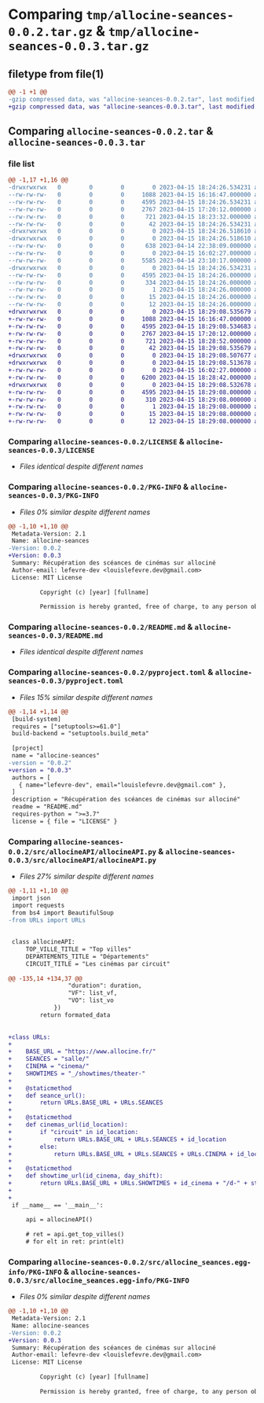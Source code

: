 # Comparing `tmp/allocine-seances-0.0.2.tar.gz` & `tmp/allocine-seances-0.0.3.tar.gz`

## filetype from file(1)

```diff
@@ -1 +1 @@
-gzip compressed data, was "allocine-seances-0.0.2.tar", last modified: Sat Apr 15 18:24:26 2023, max compression
+gzip compressed data, was "allocine-seances-0.0.3.tar", last modified: Sat Apr 15 18:29:08 2023, max compression
```

## Comparing `allocine-seances-0.0.2.tar` & `allocine-seances-0.0.3.tar`

### file list

```diff
@@ -1,17 +1,16 @@
-drwxrwxrwx   0        0        0        0 2023-04-15 18:24:26.534231 allocine-seances-0.0.2/
--rw-rw-rw-   0        0        0     1088 2023-04-15 16:16:47.000000 allocine-seances-0.0.2/LICENSE
--rw-rw-rw-   0        0        0     4595 2023-04-15 18:24:26.534231 allocine-seances-0.0.2/PKG-INFO
--rw-rw-rw-   0        0        0     2767 2023-04-15 17:20:12.000000 allocine-seances-0.0.2/README.md
--rw-rw-rw-   0        0        0      721 2023-04-15 18:23:32.000000 allocine-seances-0.0.2/pyproject.toml
--rw-rw-rw-   0        0        0       42 2023-04-15 18:24:26.534231 allocine-seances-0.0.2/setup.cfg
-drwxrwxrwx   0        0        0        0 2023-04-15 18:24:26.518610 allocine-seances-0.0.2/src/
-drwxrwxrwx   0        0        0        0 2023-04-15 18:24:26.518610 allocine-seances-0.0.2/src/allocineAPI/
--rw-rw-rw-   0        0        0      638 2023-04-14 22:38:09.000000 allocine-seances-0.0.2/src/allocineAPI/URLs.py
--rw-rw-rw-   0        0        0        0 2023-04-15 16:02:27.000000 allocine-seances-0.0.2/src/allocineAPI/__init__.py
--rw-rw-rw-   0        0        0     5585 2023-04-14 23:10:17.000000 allocine-seances-0.0.2/src/allocineAPI/allocineAPI.py
-drwxrwxrwx   0        0        0        0 2023-04-15 18:24:26.534231 allocine-seances-0.0.2/src/allocine_seances.egg-info/
--rw-rw-rw-   0        0        0     4595 2023-04-15 18:24:26.000000 allocine-seances-0.0.2/src/allocine_seances.egg-info/PKG-INFO
--rw-rw-rw-   0        0        0      334 2023-04-15 18:24:26.000000 allocine-seances-0.0.2/src/allocine_seances.egg-info/SOURCES.txt
--rw-rw-rw-   0        0        0        1 2023-04-15 18:24:26.000000 allocine-seances-0.0.2/src/allocine_seances.egg-info/dependency_links.txt
--rw-rw-rw-   0        0        0       15 2023-04-15 18:24:26.000000 allocine-seances-0.0.2/src/allocine_seances.egg-info/requires.txt
--rw-rw-rw-   0        0        0       12 2023-04-15 18:24:26.000000 allocine-seances-0.0.2/src/allocine_seances.egg-info/top_level.txt
+drwxrwxrwx   0        0        0        0 2023-04-15 18:29:08.535679 allocine-seances-0.0.3/
+-rw-rw-rw-   0        0        0     1088 2023-04-15 16:16:47.000000 allocine-seances-0.0.3/LICENSE
+-rw-rw-rw-   0        0        0     4595 2023-04-15 18:29:08.534683 allocine-seances-0.0.3/PKG-INFO
+-rw-rw-rw-   0        0        0     2767 2023-04-15 17:20:12.000000 allocine-seances-0.0.3/README.md
+-rw-rw-rw-   0        0        0      721 2023-04-15 18:28:52.000000 allocine-seances-0.0.3/pyproject.toml
+-rw-rw-rw-   0        0        0       42 2023-04-15 18:29:08.535679 allocine-seances-0.0.3/setup.cfg
+drwxrwxrwx   0        0        0        0 2023-04-15 18:29:08.507677 allocine-seances-0.0.3/src/
+drwxrwxrwx   0        0        0        0 2023-04-15 18:29:08.513678 allocine-seances-0.0.3/src/allocineAPI/
+-rw-rw-rw-   0        0        0        0 2023-04-15 16:02:27.000000 allocine-seances-0.0.3/src/allocineAPI/__init__.py
+-rw-rw-rw-   0        0        0     6200 2023-04-15 18:28:42.000000 allocine-seances-0.0.3/src/allocineAPI/allocineAPI.py
+drwxrwxrwx   0        0        0        0 2023-04-15 18:29:08.532678 allocine-seances-0.0.3/src/allocine_seances.egg-info/
+-rw-rw-rw-   0        0        0     4595 2023-04-15 18:29:08.000000 allocine-seances-0.0.3/src/allocine_seances.egg-info/PKG-INFO
+-rw-rw-rw-   0        0        0      310 2023-04-15 18:29:08.000000 allocine-seances-0.0.3/src/allocine_seances.egg-info/SOURCES.txt
+-rw-rw-rw-   0        0        0        1 2023-04-15 18:29:08.000000 allocine-seances-0.0.3/src/allocine_seances.egg-info/dependency_links.txt
+-rw-rw-rw-   0        0        0       15 2023-04-15 18:29:08.000000 allocine-seances-0.0.3/src/allocine_seances.egg-info/requires.txt
+-rw-rw-rw-   0        0        0       12 2023-04-15 18:29:08.000000 allocine-seances-0.0.3/src/allocine_seances.egg-info/top_level.txt
```

### Comparing `allocine-seances-0.0.2/LICENSE` & `allocine-seances-0.0.3/LICENSE`

 * *Files identical despite different names*

### Comparing `allocine-seances-0.0.2/PKG-INFO` & `allocine-seances-0.0.3/PKG-INFO`

 * *Files 0% similar despite different names*

```diff
@@ -1,10 +1,10 @@
 Metadata-Version: 2.1
 Name: allocine-seances
-Version: 0.0.2
+Version: 0.0.3
 Summary: Récupération des scéances de cinémas sur allociné
 Author-email: lefevre-dev <louislefevre.dev@gmail.com>
 License: MIT License
         
         Copyright (c) [year] [fullname]
         
         Permission is hereby granted, free of charge, to any person obtaining a copy
```

### Comparing `allocine-seances-0.0.2/README.md` & `allocine-seances-0.0.3/README.md`

 * *Files identical despite different names*

### Comparing `allocine-seances-0.0.2/pyproject.toml` & `allocine-seances-0.0.3/pyproject.toml`

 * *Files 15% similar despite different names*

```diff
@@ -1,14 +1,14 @@
 [build-system]
 requires = ["setuptools>=61.0"]
 build-backend = "setuptools.build_meta"
 
 [project]
 name = "allocine-seances"
-version = "0.0.2"
+version = "0.0.3"
 authors = [
   { name="lefevre-dev", email="louislefevre.dev@gmail.com" },
 ]
 description = "Récupération des scéances de cinémas sur allociné"
 readme = "README.md"
 requires-python = ">=3.7"
 license = { file = "LICENSE" }
```

### Comparing `allocine-seances-0.0.2/src/allocineAPI/allocineAPI.py` & `allocine-seances-0.0.3/src/allocineAPI/allocineAPI.py`

 * *Files 27% similar despite different names*

```diff
@@ -1,11 +1,10 @@
 import json
 import requests
 from bs4 import BeautifulSoup
-from URLs import URLs
 
 
 class allocineAPI:
     TOP_VILLE_TITLE = "Top villes"
     DEPARTEMENTS_TITLE = "Départements"
     CIRCUIT_TITLE = "Les cinémas par circuit"
 
@@ -135,14 +134,37 @@
                 "duration": duration,
                 "VF": list_vf,
                 "VO": list_vo
             })
         return formated_data
 
 
+class URLs:
+
+    BASE_URL = "https://www.allocine.fr/"
+    SEANCES = "salle/"
+    CINEMA = "cinema/"
+    SHOWTIMES = "_/showtimes/theater-"
+
+    @staticmethod
+    def seance_url():
+        return URLs.BASE_URL + URLs.SEANCES
+
+    @staticmethod
+    def cinemas_url(id_location):
+        if "circuit" in id_location:
+            return URLs.BASE_URL + URLs.SEANCES + id_location
+        else:
+            return URLs.BASE_URL + URLs.SEANCES + URLs.CINEMA + id_location
+
+    @staticmethod
+    def showtime_url(id_cinema, day_shift):
+        return URLs.BASE_URL + URLs.SHOWTIMES + id_cinema + "/d-" + str(day_shift)
+
+
 if __name__ == '__main__':
 
     api = allocineAPI()
 
     # ret = api.get_top_villes()
     # for elt in ret: print(elt)
```

### Comparing `allocine-seances-0.0.2/src/allocine_seances.egg-info/PKG-INFO` & `allocine-seances-0.0.3/src/allocine_seances.egg-info/PKG-INFO`

 * *Files 0% similar despite different names*

```diff
@@ -1,10 +1,10 @@
 Metadata-Version: 2.1
 Name: allocine-seances
-Version: 0.0.2
+Version: 0.0.3
 Summary: Récupération des scéances de cinémas sur allociné
 Author-email: lefevre-dev <louislefevre.dev@gmail.com>
 License: MIT License
         
         Copyright (c) [year] [fullname]
         
         Permission is hereby granted, free of charge, to any person obtaining a copy
```

